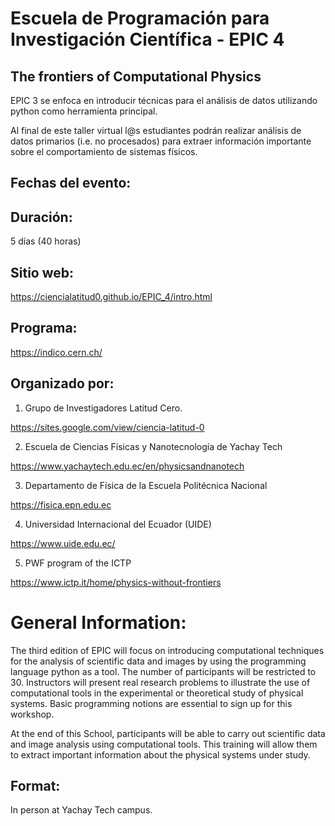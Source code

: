 # Escuela de Programación para Investigación Científica - EPIC 4
## The frontiers of Computational Physics

EPIC 3 se enfoca en introducir técnicas para el análisis de datos utilizando python como herramienta principal.

Al final de este taller virtual l@s estudiantes podrán realizar análisis de datos primarios (i.e. no procesados) para extraer información importante sobre el comportamiento de sistemas físicos.

## Fechas del evento:


## Duración: 
5 días (40 horas)

## Sitio web:
https://ciencialatitud0.github.io/EPIC_4/intro.html

## Programa:
https://indico.cern.ch/

## Organizado por:
1. Grupo de Investigadores Latitud Cero.

https://sites.google.com/view/ciencia-latitud-0

2. Escuela de Ciencias Físicas y Nanotecnología de Yachay Tech

https://www.yachaytech.edu.ec/en/physicsandnanotech

3. Departamento de Física de la Escuela Politécnica Nacional

https://fisica.epn.edu.ec

4. Universidad Internacional del Ecuador (UIDE)

https://www.uide.edu.ec/

5. PWF program of the ICTP

https://www.ictp.it/home/physics-without-frontiers


# General Information:
The third edition of EPIC will focus on introducing computational techniques for the analysis of scientific data and images by using the programming language python as a tool. The number of participants will be restricted to 30. Instructors will present real research problems to illustrate the use of computational tools in the experimental or theoretical study of physical systems. Basic programming notions are essential to sign up for this workshop.

At the end of this School, participants will be able to carry out scientific data and image analysis using computational tools. This training will allow them to extract important information about the physical systems under study.

## Format:
In person at Yachay Tech campus.

